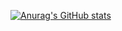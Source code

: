 [![Anurag's GitHub stats](https://github-readme-stats.vercel.app/api?username=mykha8lad&count_private=true&hide=issues,contribs&show_icons=true&theme=dark#gh-dark-mode-only&bg_color=00000000)](https://github.com/anuraghazra/github-readme-stats)
